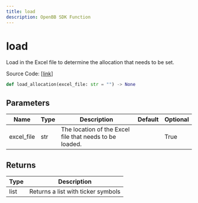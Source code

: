 ```yaml
---
title: load
description: OpenBB SDK Function
---
```


# load

Load in the Excel file to determine the allocation that needs to be set.

Source Code: [[link](https://github.com/OpenBB-finance/OpenBBTerminal/tree/main/openbb_terminal/portfolio/portfolio_optimization/excel_model.py#L54)]

```python
def load_allocation(excel_file: str = "") -> None
```
## Parameters

| Name | Type | Description | Default | Optional |
| ---- | ---- | ----------- | ------- | -------- |
| excel_file | str | The location of the Excel file that needs to be loaded. |  | True |

## Returns

| Type | Description |
| ---- | ----------- |
| list | Returns a list with ticker symbols |

